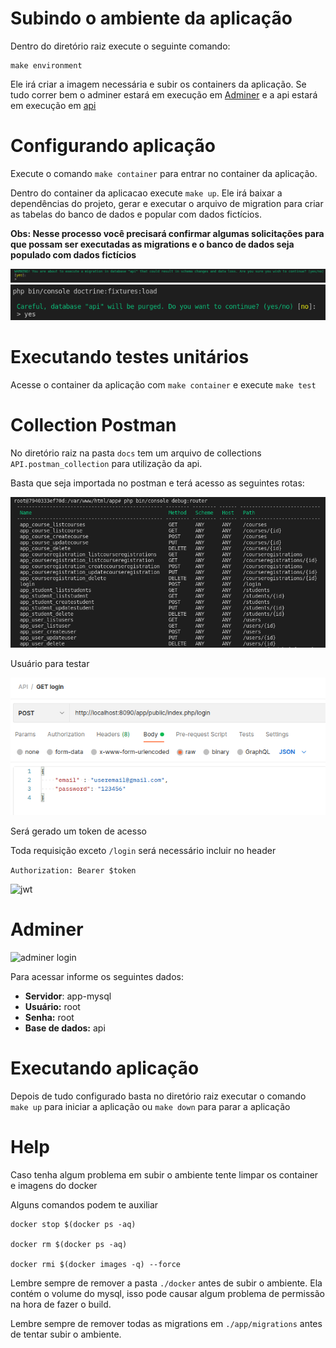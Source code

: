 # Subindo o ambiente da aplicação

Dentro do diretório raiz execute o seguinte comando:

```
make environment
```

Ele irá criar a imagem necessária e subir os containers da aplicação.
Se tudo correr bem o adminer estará em execução em [Adminer](http://localhost:8080) e a api estará em execução em [api](http://localhost:8090/app/public/index.php)

# Configurando aplicação

Execute o comando ``` make container ``` para entrar no container da aplicação.

Dentro do container da aplicacao execute ``` make up ```. Ele irá baixar a dependências do projeto, gerar e executar o arquivo de migration para criar as tabelas do banco de dados e popular com dados fictícios.

**Obs: Nesse processo você precisará confirmar algumas solicitações para que possam ser executadas as migrations e o banco de dados seja populado com dados fictícios** 

![migrations](./docs/migrations.png)
![populate](./docs/populate.png)

# Executando testes unitários

Acesse o container da aplicação com ```make container``` e execute ```make test```

# Collection Postman

No diretório raiz na pasta ```docs``` tem um arquivo de collections ```API.postman_collection``` para utilização da api.

Basta que seja importada no postman e terá acesso as seguintes rotas:

![routes](./docs/routes.png)

Usuário para testar

![login](./docs/login.png)

Será gerado um token de acesso

Toda requisição exceto ```/login``` será necessário incluir no header

``` Authorization: Bearer $token ```

![jwt](./docs/JWT.png)

# Adminer

![adminer login](./docs/adminer.png)

Para acessar informe os seguintes dados:
- **Servidor**: app-mysql
- **Usuário:** root
- **Senha:** root
- **Base de dados:** api

# Executando aplicação

Depois de tudo configurado basta no diretório raiz executar o comando ``` make up ``` para iniciar a aplicação ou ``` make down ``` para parar a aplicação

# Help

Caso tenha algum problema em subir o ambiente tente limpar os container e imagens do docker

Alguns comandos podem te auxiliar

``` 
docker stop $(docker ps -aq)

docker rm $(docker ps -aq)

docker rmi $(docker images -q) --force
```

Lembre sempre de remover a pasta ``` ./docker ``` antes de subir o ambiente. Ela contém o volume do mysql, isso pode causar algum problema de permissão na hora de fazer o build.

Lembre sempre de remover todas as migrations em ``` ./app/migrations ``` antes de tentar subir o ambiente.